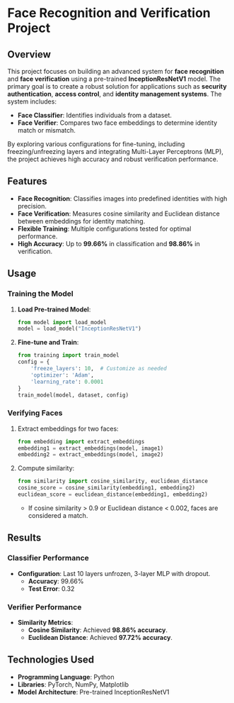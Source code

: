 # Face Recognition and Verification Project

## Overview
This project focuses on building an advanced system for **face recognition** and **face verification** using a pre-trained **InceptionResNetV1** model. The primary goal is to create a robust solution for applications such as **security authentication**, **access control**, and **identity management systems**. The system includes:

- **Face Classifier**: Identifies individuals from a dataset.
- **Face Verifier**: Compares two face embeddings to determine identity match or mismatch.

By exploring various configurations for fine-tuning, including freezing/unfreezing layers and integrating Multi-Layer Perceptrons (MLP), the project achieves high accuracy and robust verification performance.

## Features
- **Face Recognition**: Classifies images into predefined identities with high precision.
- **Face Verification**: Measures cosine similarity and Euclidean distance between embeddings for identity matching.
- **Flexible Training**: Multiple configurations tested for optimal performance.
- **High Accuracy**: Up to **99.66%** in classification and **98.86%** in verification.

## Usage
### Training the Model
1. **Load Pre-trained Model**:
   ```python
   from model import load_model
   model = load_model("InceptionResNetV1")
   ```
2. **Fine-tune and Train**:
   ```python
   from training import train_model
   config = {
       'freeze_layers': 10,  # Customize as needed
       'optimizer': 'Adam',
       'learning_rate': 0.0001
   }
   train_model(model, dataset, config)
   ```

### Verifying Faces
1. Extract embeddings for two faces:
   ```python
   from embedding import extract_embeddings
   embedding1 = extract_embeddings(model, image1)
   embedding2 = extract_embeddings(model, image2)
   ```
2. Compute similarity:
   ```python
   from similarity import cosine_similarity, euclidean_distance
   cosine_score = cosine_similarity(embedding1, embedding2)
   euclidean_score = euclidean_distance(embedding1, embedding2)
   ```
   - If cosine similarity > 0.9 or Euclidean distance < 0.002, faces are considered a match.

## Results
### Classifier Performance
- **Configuration**: Last 10 layers unfrozen, 3-layer MLP with dropout.
   - **Accuracy**: 99.66%
   - **Test Error**: 0.32

### Verifier Performance
- **Similarity Metrics**:
   - **Cosine Similarity**: Achieved **98.86% accuracy**.
   - **Euclidean Distance**: Achieved **97.72% accuracy**.


## Technologies Used
- **Programming Language**: Python
- **Libraries**: PyTorch, NumPy, Matplotlib
- **Model Architecture**: Pre-trained InceptionResNetV1


